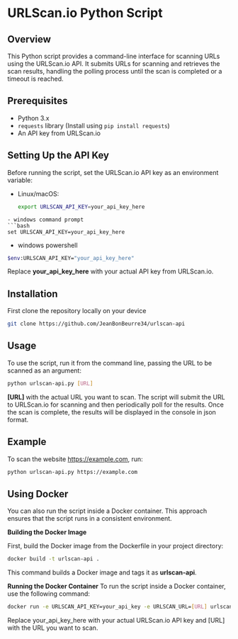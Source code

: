 # URLScan.io Python Script

## Overview
This Python script provides a command-line interface for scanning URLs using the URLScan.io API. It submits URLs for scanning and retrieves the scan results, handling the polling process until the scan is completed or a timeout is reached.

## Prerequisites
- Python 3.x
- `requests` library (Install using `pip install requests`)
- An API key from URLScan.io

## Setting Up the API Key
Before running the script, set the URLScan.io API key as an environment variable:
- Linux/macOS:
  ```bash
  export URLSCAN_API_KEY=your_api_key_here
```
- windows command prompt
```bash
set URLSCAN_API_KEY=your_api_key_here
```
- windows powershell
```bash
$env:URLSCAN_API_KEY="your_api_key_here"
```
Replace **your_api_key_here** with your actual API key from URLScan.io.

## Installation
First clone the repository locally on your device
```bash
git clone https://github.com/JeanBonBeurre34/urlscan-api
```

## Usage
To use the script, run it from the command line, passing the URL to be scanned as an argument:

```bash
python urlscan-api.py [URL]
```
**[URL]** with the actual URL you want to scan.
The script will submit the URL to URLScan.io for scanning and then periodically poll for the results. Once the scan is complete, the results will be displayed in the console in json format.

## Example
To scan the website https://example.com, run:
```bash
python urlscan-api.py https://example.com
```

## Using Docker
You can also run the script inside a Docker container. This approach ensures that the script runs in a consistent environment.

**Building the Docker Image**

First, build the Docker image from the Dockerfile in your project directory:
```bash
docker build -t urlscan-api .
```
This command builds a Docker image and tags it as **urlscan-api**.

**Running the Docker Container**
To run the script inside a Docker container, use the following command:
```bash
docker run -e URLSCAN_API_KEY=your_api_key -e URLSCAN_URL=[URL] urlscan-api
```
Replace your_api_key_here with your actual URLScan.io API key and [URL] with the URL you want to scan.

